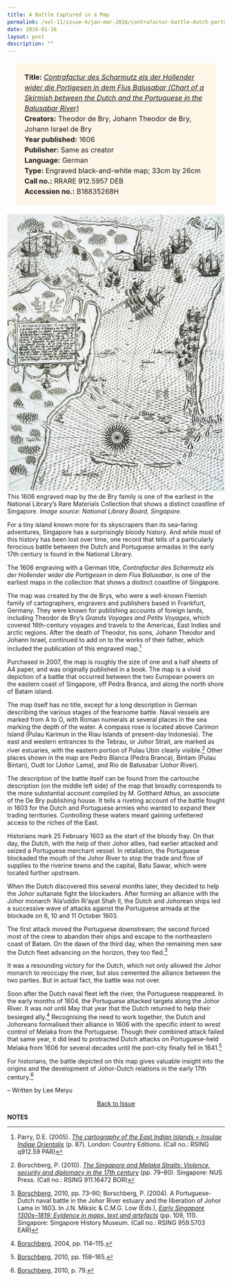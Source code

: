 ```yaml
---
title: A Battle Captured in a Map
permalink: /vol-11/issue-4/jan-mar-2016/contrafactur-battle-dutch-portuguese-de-bry
date: 2016-01-16
layout: post
description: ""
---
```

<span style="background-colour: #fdf5e6; padding: 20px; margin: 20px; background:#fdf5e6; display:block; font-size:1rem; line-height:1.5rem;">
<b>Title:</b> <i><a href="https://eresources.nlb.gov.sg/printheritage/detail/1b969e30-fa57-44c3-838a-4016ca7dcb5a.aspx">Contrafactur des Scharmutz els der Hollender wider die Portigesen in dem Flus Balusabar (Chart of a Skirmish between the Dutch and the Portuguese in the Balusabar River)</a></i>
<br>
<b>Creators:</b> Theodor de Bry, Johann Theodor de Bry, Johann Israel de Bry
<br>
<b>Year published:</b> 1606
<br>
<b>Publisher:</b> Same as creator
<br>
<b>Language:</b> German
<br>
<b>Type:</b> Engraved black-and-white map; 33cm by 26cm
<br>
<b>Call no.:</b> RRARE 912.5957 DEB
<br>
<b>Accession no.:</b> B18835268H</span>

<div style="background-color: white;"><img style="width:600px" src="/images/vol-11-issue-4/battle-captured-in-a-map/01_battlemap.jpg">This 1606 engraved map by the de Bry family is one of the earliest in the National Library’s Rare Materials Collection that shows a distinct coastline of Singapore. <i>Image source: National Library Board, Singapore.</i></div>

For a tiny island known more for its skyscrapers than its sea-faring adventures, Singapore has a surprisingly bloody history. And while most of this history has been lost over time, one record that tells of a particularly ferocious battle between the Dutch and Portuguese armadas in the early 17th century is found in the National Library.

The 1606 engraving with a German title, *Contrafactur des Scharmutz els der Hollender wider die Portigesen in dem Flus Balusabar*, is one of the earliest maps in the collection that shows a distinct coastline of Singapore.

The map was created by the de Brys, who were a well-known Flemish family of cartographers, engravers and publishers based in Frankfurt, Germany. They were known for publishing accounts of foreign lands, including Theodor de Bry’s *Grands Voyages and Petits Voyages*, which covered 16th-century voyages and travels to the Americas, East Indies and arctic regions. After the death of Theodor, his sons, Johann Theodor and Johann Israel, continued to add on to the works of their father, which included the publication of this engraved map.[^1]

Purchased in 2007, the map is roughly the size of one and a half sheets of A4 paper, and was originally published in a book. The map is a vivid depiction of a battle that occurred between the two European powers on the eastern coast of Singapore, off Pedra Branca, and along the north shore of Batam island.

The map itself has no title, except for a long description in German describing the various stages of the fearsome battle. Naval vessels are marked from A to O, with Roman numerals at several places in the sea marking the depth of the water. A compass rose is located above Carimon Island (Pulau Karimun in the Riau Islands of present-day Indonesia). The east and western entrances to the Tebrau, or Johor Strait, are marked as river estuaries, with the eastern portion of Pulau Ubin clearly visible.[^2] Other places shown in the map are Pedro Blanca (Pedra Branca), Bintam (Pulau Bintan), Oudt Ior (Johor Lama), and Rio de Batusabar (Johor River).

The description of the battle itself can be found from the cartouche description (on the middle left side) of the map that broadly corresponds to the more substantial account compiled by M. Gotthard Athus, an associate of the De Bry publishing house. It tells a riveting account of the battle fought in 1603 for the Dutch and Portuguese armies who wanted to expand their trading territories. Controlling these waters meant gaining unfettered access to the riches of the East.

Historians mark 25 February 1603 as the start of the bloody fray. On that day, the Dutch, with the help of their Johor allies, had earlier attacked and seized a Portuguese merchant vessel. In retaliation, the Portuguese blockaded the mouth of the Johor River to stop the trade and flow of supplies to the riverine towns and the capital, Batu Sawar, which were located further upstream.

When the Dutch discovered this several months later, they decided to help the Johor sultanate fight the blockaders. After forming an alliance with the Johor monarch ‘Ala’uddin Ri’ayat Shah II, the Dutch and Johorean ships led a successive wave of attacks against the Portuguese armada at the blockade on 6, 10 and 11 October 1603.

The first attack moved the Portuguese downstream; the second forced most of the crew to abandon their ships and escape to the northeastern coast of Batam. On the dawn of the third day, when the remaining men saw the Dutch fleet advancing on the horizon, they too fled.[^3]

It was a resounding victory for the Dutch, which not only allowed the Johor monarch to reoccupy the river, but also cemented the alliance between the two parties. But in actual fact, the battle was not over.

Soon after the Dutch naval fleet left the river, the Portuguese reappeared. In the early months of 1604, the Portuguese attacked targets along the Johor River. It was not until May that year that the Dutch returned to help their besieged ally.[^4] Recognising the need to work together, the Dutch and Johoreans formalised their alliance in 1606 with the specific intent to wrest control of Melaka from the Portuguese. Though their combined attack failed that same year, it did lead to protracted Dutch attacks on Portuguese-held Melaka from 1606 for several decades until the port-city finally fell in 1641.[^5]

For historians, the battle depicted on this map gives valuable insight into the origins and the development of Johor-Dutch relations in the early 17th century.[^6]

– Written by Lee Meiyu

<a href="/vol-11/issue-4/jan-mar-2016/"><center>Back to Issue</center></a>

**NOTES**

[^1]:Parry, D.E. (2005). *[The cartography of the East Indian Islands = Insulae Indiae Orientalis](http://eservice.nlb.gov.sg/item_holding_s.aspx?bid=12669569)* (p. 87). London: Country Editions. (Call no.: RSING q912.59 PAR)

[^2]:Borschberg, P. (2010). *[The Singapore and Melaka Straits: Violence, security and diplomacy in the 17th century](http://eservice.nlb.gov.sg/item_holding_s.aspx?bid=13218095)* (pp. 79–80). Singapore: NUS Press. (Call no.: RSING 911.16472 BOR)

[^3]:[Borschberg](http://eservice.nlb.gov.sg/item_holding_s.aspx?bid=13218095), 2010, pp. 73–90; Borschberg, P. (2004). A Portuguese-Dutch naval battle in the Johor River estuary and the liberation of Johor Lama in 1603. In J.N. Miksic & C.M.G. Low (Eds.), *[Early Singapore 1300s–1819: Evidence in maps, text and artefacts](http://eservice.nlb.gov.sg/item_holding_s.aspx?bid=12284523)* (pp. 109, 111). Singapore: Singapore History Museum. (Call no.: RSING 959.5703 EAR)

[^4]:[Borschberg](http://eservice.nlb.gov.sg/item_holding_s.aspx?bid=12284523), 2004, pp. 114–115.

[^5]:[Borschberg](http://eservice.nlb.gov.sg/item_holding_s.aspx?bid=13218095), 2010, pp. 158–165.

[^6]:[Borschberg](http://eservice.nlb.gov.sg/item_holding_s.aspx?bid=13218095), 2010, p. 79.